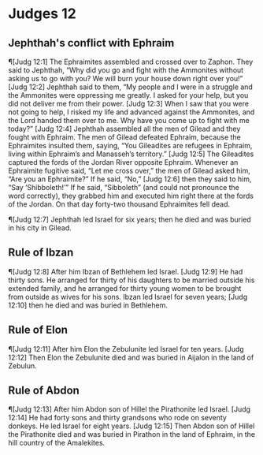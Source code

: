 # Judges 12

## Jephthah's conflict with Ephraim
¶[Judg 12:1] The Ephraimites assembled and crossed over to Zaphon. They said to Jephthah, “Why did you go and fight with the Ammonites without asking us to go with you? We will burn your house down right over you!”
[Judg 12:2] Jephthah said to them, “My people and I were in a struggle and the Ammonites were oppressing me greatly. I asked for your help, but you did not deliver me from their power.
[Judg 12:3] When I saw that you were not going to help, I risked my life and advanced against the Ammonites, and the Lord handed them over to me. Why have you come up to fight with me today?”
[Judg 12:4] Jephthah assembled all the men of Gilead and they fought with Ephraim. The men of Gilead defeated Ephraim, because the Ephraimites insulted them, saying, “You Gileadites are refugees in Ephraim, living within Ephraim’s and Manasseh’s territory.”
[Judg 12:5] The Gileadites captured the fords of the Jordan River opposite Ephraim. Whenever an Ephraimite fugitive said, “Let me cross over,” the men of Gilead asked him, “Are you an Ephraimite?” If he said, “No,”
[Judg 12:6] then they said to him, “Say ‘Shibboleth!’” If he said, “Sibboleth” (and could not pronounce the word correctly), they grabbed him and executed him right there at the fords of the Jordan. On that day forty-two thousand Ephraimites fell dead.

¶[Judg 12:7] Jephthah led Israel for six years; then he died and was buried in his city in Gilead.

## Rule of Ibzan
¶[Judg 12:8] After him Ibzan of Bethlehem led Israel.
[Judg 12:9] He had thirty sons. He arranged for thirty of his daughters to be married outside his extended family, and he arranged for thirty young women to be brought from outside as wives for his sons. Ibzan led Israel for seven years;
[Judg 12:10] then he died and was buried in Bethlehem.

## Rule of Elon
¶[Judg 12:11] After him Elon the Zebulunite led Israel for ten years.
[Judg 12:12] Then Elon the Zebulunite died and was buried in Aijalon in the land of Zebulun.

## Rule of Abdon
¶[Judg 12:13] After him Abdon son of Hillel the Pirathonite led Israel.
[Judg 12:14] He had forty sons and thirty grandsons who rode on seventy donkeys. He led Israel for eight years.
[Judg 12:15] Then Abdon son of Hillel the Pirathonite died and was buried in Pirathon in the land of Ephraim, in the hill country of the Amalekites.
